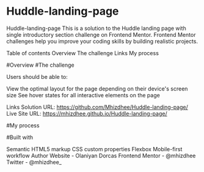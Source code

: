 # Huddle-landing-page

Huddle-landing-page
This is a solution to the Huddle landing page with single introductory section challenge on Frontend Mentor. Frontend Mentor challenges help you improve your coding skills by building realistic projects.

Table of contents
Overview
The challenge
Links
My process


#Overview
#The challenge

Users should be able to:

View the optimal layout for the page depending on their device's screen size
See hover states for all interactive elements on the page

Links
Solution URL: https://github.com/Mhizdhee/Huddle-landing-page/
Live Site URL: https://mhizdhee.github.io/Huddle-landing-page/

#My process

#Built with

Semantic HTML5 markup
CSS custom properties
Flexbox
Mobile-first workflow
Author
Website - Olaniyan Dorcas
Frontend Mentor - @mhizdhee
Twitter - @mhizdhee_
